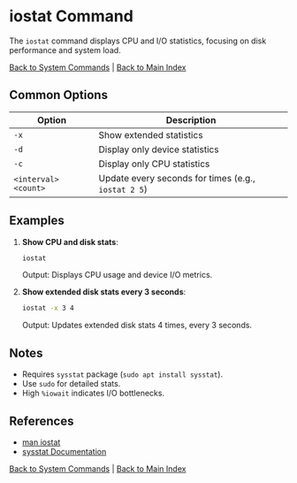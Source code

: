 # iostat Command

The `iostat` command displays CPU and I/O statistics, focusing on disk performance and system load.

[Back to System Commands](../system.md) | [Back to Main Index](../../README.md)

## Common Options

| Option | Description |
|--------|-------------|
| `-x` | Show extended statistics |
| `-d` | Display only device statistics |
| `-c` | Display only CPU statistics |
| `<interval> <count>` | Update every <interval> seconds for <count> times (e.g., `iostat 2 5`) |

## Examples

1. **Show CPU and disk stats**:
   ```bash
   iostat
   ```
   Output: Displays CPU usage and device I/O metrics.

2. **Show extended disk stats every 3 seconds**:
   ```bash
   iostat -x 3 4
   ```
   Output: Updates extended disk stats 4 times, every 3 seconds.

## Notes
- Requires `sysstat` package (`sudo apt install sysstat`).
- Use `sudo` for detailed stats.
- High `%iowait` indicates I/O bottlenecks.

## References
- [man iostat](https://man7.org/linux/man-pages/man1/iostat.1.html)
- [sysstat Documentation](http://sebastien.godard.pagesperso-orange.fr/)

[Back to System Commands](../system.md) | [Back to Main Index](../../README.md)